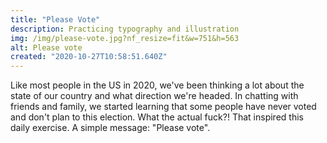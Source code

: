 ```yaml
---
title: "Please Vote"
description: Practicing typography and illustration 
img: /img/please-vote.jpg?nf_resize=fit&w=751&h=563
alt: Please vote
created: "2020-10-27T10:58:51.640Z"
---
```


Like most people in the US in 2020, we've been thinking a lot about the state of our country and what direction we're headed. In chatting with friends and family, we started learning that some people have never voted and don't plan to this election. What the actual fuck?! That inspired this daily exercise. A simple message: "Please vote".